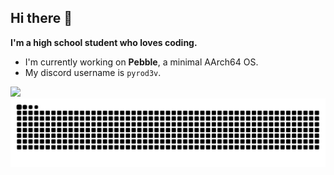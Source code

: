 ## Hi there 👋
**I'm a high school student who loves coding.**  
- I'm currently working on **Pebble**, a minimal AArch64 OS.  
- My discord username is `pyrod3v`.

<a href="https://skillicons.dev">
    <img src="https://skillicons.dev/icons?i=linux,arch,neovim,vscode,idea,java,kotlin,go,c,cpp,arduino,discord" />
</a>

<img src="https://raw.githubusercontent.com/pyrod3v/pyrod3v/files/contribution-snake-dark.svg" alt="Snake animation" />
